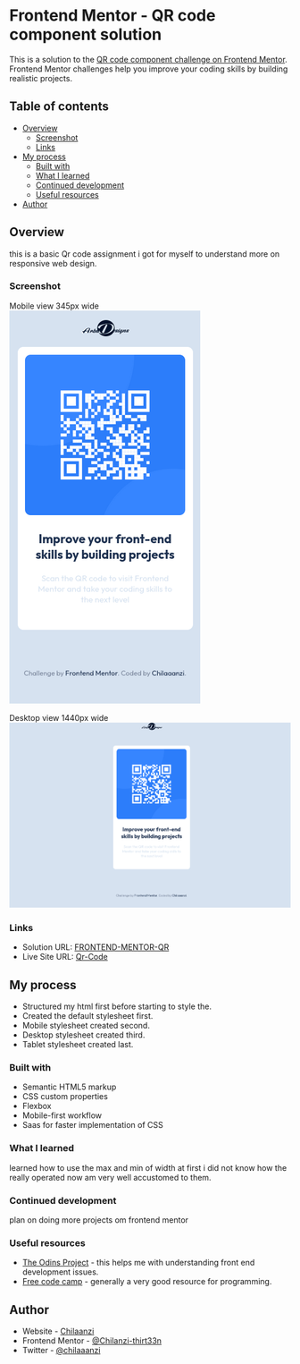 # Frontend Mentor - QR code component solution

This is a solution to the [QR code component challenge on Frontend Mentor](https://www.frontendmentor.io/challenges/qr-code-component-iux_sIO_H). Frontend Mentor challenges help you improve your coding skills by building realistic projects. 

## Table of contents

- [Overview](#overview)
  - [Screenshot](#screenshot)
  - [Links](#links)
- [My process](#my-process)
  - [Built with](#built-with)
  - [What I learned](#what-i-learned)
  - [Continued development](#continued-development)
  - [Useful resources](#useful-resources)
- [Author](#author)

## Overview
this is a basic Qr code assignment i got for myself to understand more on responsive web design.
### Screenshot
Mobile view 345px wide
![](/images/Screenshorts/2022-05-12_16-21.png)






Desktop view  1440px wide
![](/images/Screenshorts/2022-05-12_16-21_1.png)

### Links

- Solution URL: [FRONTEND-MENTOR-QR](https://github.com/Chilanzi-thirt33n/FRONTEND-MENTOR-QRCODE)
- Live Site URL: [Qr-Code](![](/images/Screenshorts/2022-05-12_16-21.png))

## My process

- Structured my html first before starting to style the.
- Created the default stylesheet first.
- Mobile stylesheet created second.
- Desktop stylesheet created third.
- Tablet stylesheet created last.

### Built with

- Semantic HTML5 markup
- CSS custom properties
- Flexbox
- Mobile-first workflow
- Saas for faster implementation of CSS

### What I learned

learned how to use the max and min of width at first i did not know how the really operated now am very well accustomed to them.

### Continued development

plan on doing more projects om frontend mentor

### Useful resources

- [The Odins Project](https://www.theodinproject.com) - this helps me with understanding front end development issues.
- [Free code camp](https://www.freecodecamp.com) - generally a very good resource for programming.

## Author

- Website - [Chilaanzi](https://chilanzi-thirt33n.github.io/ONLINE-CV/)
- Frontend Mentor - [@Chilanzi-thirt33n](https://www.frontendmentor.io/profile/Chilanzi-thirt33n)
- Twitter - [@chilaaanzi](https://www.twitter.com/chilaaanzi)
